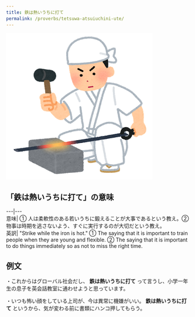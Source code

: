 ```yaml
---
title: 鉄は熱いうちに打て
permalink: /proverbs/tetsuwa-atsuiuchini-ute/
---
```


![](/assets/images/proverbs/tetsuwaatsuiuchiniute.png)

## 「鉄は熱いうちに打て」の意味

---|---  
意味| ① 人は柔軟性のある若いうちに鍛えることが大事であるという教え。② 物事は時期を逃さないよう、すぐに実行するのが大切だという教え。  
英訳| "Strike while the iron is hot." ① The saying that it is important to train people when they are young and flexible.  ② The saying that it is important to do things immediately so as not to miss the right time.  
  
## 例文

・これからはグローバル社会だし、 **鉄は熱いうちに打て** って言うし、小学一年生の息子を英会話教室に通わせようと思っています。

・いつも怖い顔をしている上司が、今は異常に機嫌がいい。 **鉄は熱いうちに打て** というから、気が変わる前に書類にハンコ押してもらう。
